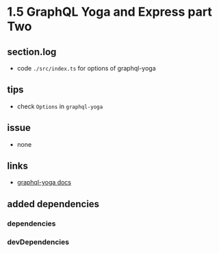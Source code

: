 # 1.5 GraphQL Yoga and Express part Two

## section.log

- code `./src/index.ts` for options of graphql-yoga

## tips

- check `Options` in `graphql-yoga`

## issue

- none

## links

- [graphql-yoga docs](https://github.com/prismagraphql/graphql-yoga/blob/master/README.md)

## added dependencies

### dependencies

### devDependencies
